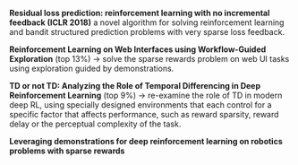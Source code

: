 

**Residual loss prediction: reinforcement learning with no incremental feedback (ICLR 2018)**
a novel algorithm for solving reinforcement learning and bandit structured prediction problems with very sparse loss feedback.

**Reinforcement Learning on Web Interfaces using Workflow-Guided Exploration** (top 13%) -> solve the sparse rewards problem on web UI tasks using exploration guided by demonstrations.

**TD or not TD: Analyzing the Role of Temporal Differencing in Deep Reinforcement Learning** (top 9%) -> re-examine the role of TD in modern deep RL, using specially designed environments that each control for a specific factor that affects performance, such as reward sparsity, reward delay or the perceptual complexity of the task.


**Leveraging demonstrations for deep reinforcement learning on robotics problems with sparse rewards**